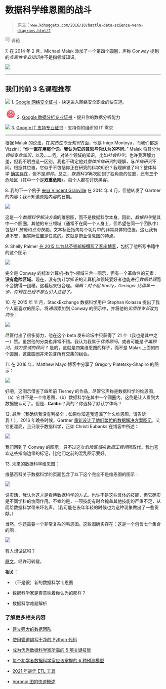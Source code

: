 # 数据科学维恩图的战斗

> 原文：[`www.kdnuggets.com/2016/10/battle-data-science-venn-diagrams.html/2`](https://www.kdnuggets.com/2016/10/battle-data-science-venn-diagrams.html/2)

![c](img/3d9c022da2d331bb56691a9617b91b90.png) 评论

7\. 在 2014 年 2 月，Michael Malak 添加了一个第四个圆圈，声称 Conway 提到的*实质性专业知识*并不是指领域知识。

![](https://1.bp.blogspot.com/-4wiF6Ay68CQ/V-FnusbudVI/AAAAAAAAMGs/hsFSS6f3VYIWAUo0RbUnIJ8IChMwgaTyQCLcB/s1600/FourthBubble.png)

* * *

## 我们的前 3 名课程推荐

![](img/0244c01ba9267c002ef39d4907e0b8fb.png) 1\. [Google 网络安全证书](https://www.kdnuggets.com/google-cybersecurity) - 快速进入网络安全职业的快车道。

![](img/e225c49c3c91745821c8c0368bf04711.png) 2\. [Google 数据分析专业证书](https://www.kdnuggets.com/google-data-analytics) - 提升你的数据分析能力

![](img/0244c01ba9267c002ef39d4907e0b8fb.png) 3\. [Google IT 支持专业证书](https://www.kdnuggets.com/google-itsupport) - 支持你的组织的 IT 需求

* * *

根据 Malak 的说法，在*实质性专业知识*方面，他是 Inigo Montoya，而我们都是 Vizzini：“**你一直在用那个词。我认为它的意思与你认为的不同**。” Malak 将其分为*领域专业知识*，以及……呃，对某个领域的知识，比如*社会科学*。也许我理解力差，但我不明白这一区别。我也不确定他对*整体传统研究*的理解，与*传统研究*不同，根据其位置，它似乎不包括你正在研究的科学知识？我理解错了吗？整体科学 [确实存在](https://en.wikipedia.org/wiki/Holism_in_science)，但不是*那种*。总之，*数据科学*再次回到了独角兽的位置，还有**三个**危险区（其中一个是**双重危险**）。每个人都在讨厌黑客。

8\. 我的下一个例子 [来自 Vincent Granville](http://www.datasciencecentral.com/profiles/blogs/the-data-science-venn-diagram-revisited) 在 2014 年 4 月，但他转发了 Gartner 的内容；我不知道原始内容的日期。

![](https://2.bp.blogspot.com/-hneV91r-bXs/V-Fr2orcoII/AAAAAAAAMHA/nacWQlDST6cjWLdCb_JuwEJwg5oB2F3MQCLcB/s1600/bor66.PNG)

这是一个*数据科学解决方案*的维恩图，而不是数据科学本身。因此，*数据科学*是其中一个圆圈，其他的专业领域（通常不在同一个人身上，但希望在同一个团队中）包括*IT 技能*和*业务技能*。文本标签指向每个切片中的非常具体的位置，这让我有点不安，但实际位置是任意的。这就是商业信息图的特点。

9\. Shelly Palmer [在 2015 年为赫芬顿邮报撰写了客座博客](http://www.huffingtonpost.com/shelly-palmer/are-you-ready-for-data-sc_b_6844032.html)，包括了他所写书籍中的这个图示：

![](https://4.bp.blogspot.com/-0cbXveb1J_0/V-FtjJZ4rqI/AAAAAAAAMHM/bS32Pio2a1IFOyp5T86S0jiyB-3KAN1iwCEw/s1600/download%2B%25281%2529.png)

完全是 Conway 的标准计算机-数学-领域三合一图示，但有一个革命性的元素：**没有危险区域**。现在，没有统计学知识的计算机和领域爱好者也能进行*数据处理*而不会搞得一团糟。这看起来很合理。*编辑：对不起 Shelly，Geringer 比你早一步，你现在已经不那么引人注目了。*

10\. 在 2015 年 11 月，StackExchange 数据科学用户 Stephan Kolassa 提出了我个人最喜欢的图示，将*通信*添加到 Conway 的图示中，并将他的*实质性专长*改为*商业*：

![](https://3.bp.blogspot.com/-L_utsSrIS38/V-Fv5V4e98I/AAAAAAAAMHc/Jx6H2Zfk148bBt3p5-wzrwwi-lsXoijdQCLcB/s1600/aiQeT.png)

尽管付出了很多努力，他在这个 beta 发布论坛中只获得了 21 个（我也是其中之一）赞。虽然他的分类也非常不错。我认为我属于*优秀顾问*。或者可能是*平庸顾问*。*努力尝试的顾问？* 是的，这就是四集维恩图的样子，而不是 Malak 上面的四个圆圈，这些圆圈并未包含所有交集的组合。

11\. 在 2016 年，Matthew Mayo 博客中分享了 Gregory Piatetsky-Shapiro 的图示：

![](https://1.bp.blogspot.com/-XLjTNVYJcA0/V-FumKBKWCI/AAAAAAAAMHU/gedN8h8coMQoFQyDaFqoygEdYZhsWoa7gCLcB/s1600/data-science-venn.jpg)

好吧，这图示借鉴了四年前 Tierney 的作品，尽管它声称是数据科学的维恩图，（a）它并不是一个维恩图，（b）数据科学在其中一个圆圈内。这倒是让人看到大数据被认可了。但是...**Calibri**？真的？你选择了默认字体吗？

12\. 最后（我确信我没有列举全；如果你知道我遗漏了什么维恩图，请告诉我！），2016 年晚些时候，Gartner [重新设计了他们繁忙的数据解决方案图示](http://blogs.gartner.com/christi-eubanks/three-lessons-crossfit-taught-data-science/)，让它更漂亮，且只限于数据科学，正如 Christi Eubanks 在博客中所述：

![](https://4.bp.blogspot.com/-G6EgWv_i9ns/V-FxPixL_tI/AAAAAAAAMHk/LQN1JN8lc9MnKuD-G_2PY6a9c0MEcyeDwCLcB/s1600/datascience_skills_venn_diagram2.png)

我们回到了 Conway 的图示，只不过这次*危险区域*被*数据工程师*所取代。我也喜欢这些指向边缘的标记，比他们之前的混乱图示要好。

13\. 未来的数据科学维恩图：

维基百科关于数据科学的页面包含了以下这个完全不是维恩图的图示：

![](https://4.bp.blogspot.com/-3shyHBawRZ8/V-Fxoul_KaI/AAAAAAAAMHo/zPKZfNZFrk08Zyuviz8pAqyJZSRpJr3OwCLcB/s1600/DataScienceDisciplines.png)

说实话，我认为这才是看待数据科学的方式。也许不是这些具体的技能，但它确实是不同学科的协同作用。不幸的是，一项技能有时会掩盖其他技能的严重不足，从而给数据科学带来坏名声。（我可能在去年年轻的时候也为这种现象做出了一些贡献。）

当然，你还需要一个非常复杂的韦恩图。这些图确实存在：这是一个包含七个集合的图：

![](https://4.bp.blogspot.com/-bC1zcs__aEM/V-FyPoxJJPI/AAAAAAAAMHw/smQ0UkyqGVIMrFt7zWOCR6hf8OTdbFNowCLcB/s1600/tumblr_m74i4eR9Ym1qa0uujo1_1280.jpg)

有人想试试吗？

[原文](http://www.prooffreader.com/2016/09/battle-of-data-science-venn-diagrams.html)。经许可转载。

**相关：**

+   （不是很）新的数据科学韦恩图

+   数据科学家是否意味着你认为的那样？

+   数据科学难题解析

### 了解更多相关内容

+   [建立强大的数据团队](https://www.kdnuggets.com/2021/12/build-solid-data-team.html)

+   [使用管道编写干净的 Python 代码](https://www.kdnuggets.com/2021/12/write-clean-python-code-pipes.html)

+   [成为优秀数据科学家所需的 5 项关键技能](https://www.kdnuggets.com/2021/12/5-key-skills-needed-become-great-data-scientist.html)

+   [每个初学者数据科学家应该掌握的 6 种预测模型](https://www.kdnuggets.com/2021/12/6-predictive-models-every-beginner-data-scientist-master.html)

+   [2021 年最佳 ETL 工具](https://www.kdnuggets.com/2021/12/mozart-best-etl-tools-2021.html)

+   [Voronoi 图的快速概述](https://www.kdnuggets.com/2022/11/quick-overview-voronoi-diagrams.html)
